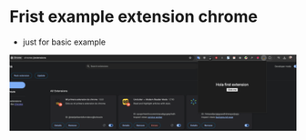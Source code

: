 # Frist example extension chrome

- just for basic example

![alt text for screen readers](/resources/Screenshot_2024-07-08.png "Screen1")
